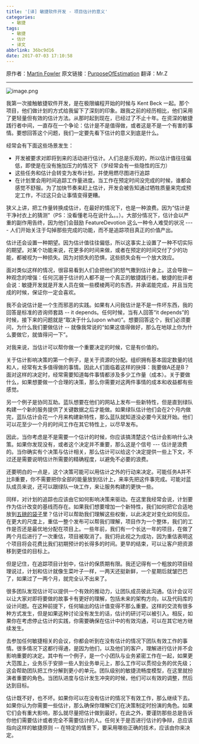 ```yaml
---
title: '[译] 敏捷软件开发 - 项目估计的意义'
categories:
  - 敏捷
tags:
  - 敏捷
  - 估计
  - 译文
abbrlink: 36bc9d16
date: 2017-07-03 17:10:58
---
```


原作者：[Martin Fowler](https://martinfowler.com/)
原文链接：[PurposeOfEstimation](https://martinfowler.com/bliki/PurposeOfEstimation.html)
翻译：Mr.Z

******

![image.png](http://upload-images.jianshu.io/upload_images/46418-1f59b9d21087f337.png?imageMogr2/auto-orient/strip%7CimageView2/2/w/1240)


我第一次接触敏捷软件开发，是在极限编程开始的时候与 Kent Beck 一起。那个项目，他们做计划的方式给我留下了深刻的印象。跟我之前的经历相比，他们采用了更轻量但有效的估计方法。从那时起到现在，已经过了不止十年。在资深的敏捷践行者中间，一直存在一个争论：估计是不是值得做，或者这是不是一个有害的事情。要想回答这个问题，我们一定要先看下估计的意义到底是什么。

<!--more-->

经常会有下面这些场景发生：

 - 开发被要求对即将到来的活动进行估计。人们总是乐观的，所以估计值往往偏低，即使是在没有施加压力的情况下（岁经常会有一些隐性的压力）
 - 这些任务和估计会转变为发布计划，并使用燃尽图进行追踪
 - 在计划里会用时间追踪工作量进度。当工作在预定时间没完成的时候，谁都会感觉不舒服。为了加快节奏来赶上估计，开发会被告知通过牺牲质量来完成预定工作，不过这只会让事情变得更糟。

狭义上讲，把工作量转换成估计，在最好的情况下，也是一种浪费。因为“估计是干净衬衣上的猜测”（PS：没看懂老马在说什么。。）。大部分情况下，估计会以严重的副作用告终，因为他们会鼓励 FeatureDevotion 这么一种令人难受的状况 ---- 人们开始关注于勾掉那些完成的功能，而不是追踪项目真正的价值产出。

估计还会设置一种期望。因为估计值往往偏低，所以这事实上设置了一种不切实际的期望。对某个功能来说，花更多的时间来做，或者在预定的时间交付了少的功能，都被视为一种损失。因为对损失的恐惧，这些损失会有一个放大效应。

面对类似这样的情况，很容易看到人们会把他们的怒气撒到估计身上。这会导致一种观念的增强：任何沉溺于估计的人都不是一个真正的敏捷践行者。敏捷的批评者会说：敏捷开发就是开发人员在做一些模棱两可的东西，并承诺能完成，并且当完成的时候，保证你一定会喜欢。

我不会说估计是一个生而邪恶的实践。如果有人问我估计是不是一件坏东西，我的回答是标准的咨询师套路 -- it depends。任何时候，当有人回答“it depends”的时候，接下来的问题就是“取决于什么(upon what)”。想要回答这个，我们必须要问，为什么我们要做估计 -- 就像我常说的“如果这值得做好，那么在地球上你为什么要做它，就值得问一下”。

对我来说，当估计可以帮你做一个重要决定的时候，它是有价值的。

关于估计影响决策的第一个例子，是关于资源的分配。组织拥有基本固定数量的钱和人，经常有太多值得做的事情。因此人们面临着这样的抉择：我要做A还是B？面对这样的决定时，经常需要知道每件事情都涉及多少工作量（成本）。关于要做什么，如果想要做一个合理的决策，那么你需要对这两件事情的成本和收益都有些感觉。

另一个例子是协同互助。蓝队想要在他们的网站上发布一些新特性，但是直到绿队构建一个新的服务提供了关键数据之后才能做。如果绿队估计他们会在2个月内做完，蓝队估计会花一个月来构建新特性，那么蓝队就知道没必要今天就开始。他们可以花至少一个月的时间工作在其它特性上，以尽早发布。

因此，当你考虑是不是需要一个估计的时候，你应该搞清楚这个估计会影响什么决策。如果你发现没有，或者这个决定并不重要，那么这是个信号 --- 估计是浪费的。当你确实有个决策与估计相关，那么估计可以给这个决定提供一些上下文，不过还是需要说明估计所需要的精确程度，以避免不必要的浪费。

还要明白的一点是，这个决策可能可以用估计之外的行动来决定。可能任务A并不比B重要，你不需要把你全部的能量放到估计上，来率先把这件事完成。可能对蓝队成员来说，还可以跟绿队一块工作，来让服务构建的更快一些。

同样，对计划的追踪也应该由它如何影响决策来驱动。在这里我经常会说，计划要作为估计改变的基线而存在。如果我们想要增加一个新特性，我们如何把它合适地放到[五磅的袋子](https://martinfowler.com/bliki/FivePoundBag.html)里？估计可以帮助我们理解这些权衡，以此决定对变化如何反应。在更大的尺度上，重估一整个发布可以帮我们理解，项目作为一个整体，我们的工作是否还是最优地分配在项目上。一些年前，我们有一个长达一年的项目，在做了两个月后进行了一次重估，项目被取消了。我们将此视之为成功，因为重估表明这个项目将会花费比我们初期预计的长得多的时间。更早的结束，可以让客户把资源移到更佳的目标上。

但是记住，在追踪项目计划中，估计的保质期有限。我还记得有一个粗放的项目经理说过，计划和估计就像生菜叶子一样，一两天还挺新鲜，一个星期后就皱巴巴了，如果过了一两个月，就完全认不出来了。

很多团队发现估计可以提供一个有效的推动力，让团队成员彼此沟通。估计会议可以让大家对即将要做的故事卡有更好的理解，包括未来的架构方向，以及代码库的设计问题。在这种前提下，任何输出的估计值变得不那么重要。这样的交流有很多种方式发生，但是如果这种讨论没有发生的话，估计的研讨可以被引入。相反，如果你在考虑停止估计的实践，你需要确保在估计中的有效沟通，可以在其它地方继续发生。

去参加任何敏捷相关的会议，你都会听到在没有估计的情况下团队有效工作的事情。很多情况下这都行得通，是因为他们，以及他们的客户，理解进行估计并不会影响重要的决定。其中有一个例子，是一个小团队与业务紧密工作在一起，如果更大范围上，业务乐于安排一些人到业务单元上，那么工作可以贯彻业务的优先级；这会帮助团队把工作分解到更小的单元。团队级别的敏捷流畅度模型，在这里就扮演者重要的角色。当团队进度与估计发生冲突的时候，他们可以有效的调整，然后达到目标。

估计既不好，也不坏。如果你可以在没有估计的情况下有效工作，那么继续下去。如果你认为你需要一些估计，那么确保你理解它们在决策制定时扮演的角色。如果它们会有重大影响，那么就尽量把估计做到最好。在此之外，要谨防那些总是告诉你他们需要估计或者完全不需要估计的人。任何关于是否进行估计的争辩，总应该指向这样的敏捷原则 -- 在特定的情景下，要采用哪些正确的技术，应该由你来决定。